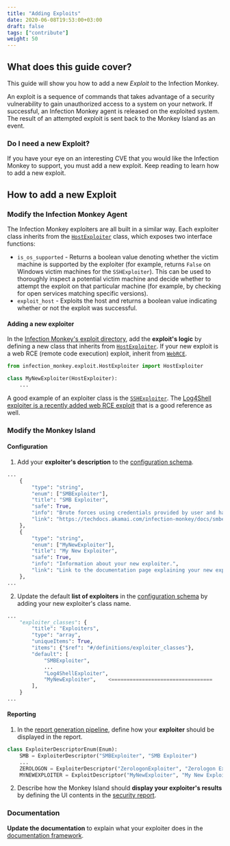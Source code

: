 ```yaml
---
title: "Adding Exploits"
date: 2020-06-08T19:53:00+03:00
draft: false
tags: ["contribute"]
weight: 50
---
```


## What does this guide cover?

This guide will show you how to add a new _Exploit_ to the Infection Monkey.

An exploit is a sequence of commands that takes advantage of a security vulnerability to gain unauthorized access to a system on your network. If successful, an Infection Monkey agent is released on the exploited system. The result of an attempted exploit is sent back to the Monkey Island as an event.

### Do I need a new Exploit?

If you have your eye on an interesting CVE that you would like the Infection Monkey to support, you must add a new exploit. Keep reading to learn how to add a new exploit.


## How to add a new Exploit

### Modify the Infection Monkey Agent

The Infection Monkey exploiters are all built in a similar way. Each exploiter class inherits from the [`HostExploiter`](https://github.com/guardicore/monkey/blob/develop/monkey/infection_monkey/exploit/HostExploiter.py) class, which exposes two interface functions:

* `is_os_supported` - Returns a boolean value denoting whether the victim machine is supported by the exploiter (for example, returns `False` on Windows victim machines for the `SSHExploiter`). This can be used to thoroughly inspect a potential victim machine and decide whether to attempt the exploit on that particular machine (for example, by checking for open services matching specific versions).
* `exploit_host` - Exploits the host and returns a boolean value indicating whether or not the exploit was successful.

#### Adding a new exploiter

In the [Infection Monkey's exploit directory](https://github.com/guardicore/monkey/tree/develop/monkey/infection_monkey/exploit), add the **exploit's logic** by defining a new class that inherits from [`HostExploiter`](https://github.com/guardicore/monkey/blob/develop/monkey/infection_monkey/exploit/HostExploiter.py). If your new exploit is a web RCE (remote code execution) exploit, inherit from [`WebRCE`](https://github.com/guardicore/monkey/blob/develop/monkey/infection_monkey/exploit/web_rce.py).

```py
from infection_monkey.exploit.HostExploiter import HostExploiter

class MyNewExploiter(HostExploiter):
    ...
```

A good example of an exploiter class is the [`SSHExploiter`](https://github.com/guardicore/monkey/blob/develop/monkey/infection_monkey/exploit/sshexec.py). The [Log4Shell exploiter is a recently added web RCE exploit](https://github.com/guardicore/monkey/pull/1670) that is a good reference as well.


### Modify the Monkey Island

#### Configuration

1. Add your **exploiter's description** to the [configuration schema](https://github.com/guardicore/monkey/blob/develop/monkey/monkey_island/cc/services/config_schema/definitions/exploiter_classes.py).

```py
...
    {
        "type": "string",
        "enum": ["SMBExploiter"],
        "title": "SMB Exploiter",
        "safe": True,
        "info": "Brute forces using credentials provided by user and hashes gathered by mimikatz.",
        "link": "https://techdocs.akamai.com/infection-monkey/docs/smbexec/",
    },
    {
        "type": "string",                                                           <=================================
        "enum": ["MyNewExploiter"],                                                 <=================================
        "title": "My New Exploiter",                                                <=================================
        "safe": True,                                                               <=================================
        "info": "Information about your new exploiter.",                            <=================================
        "link": "Link to the documentation page explaining your new exploiter.",    <=================================
    },
...
```

2. Update the default **list of exploiters** in the [configuration schema](https://github.com/guardicore/monkey/blob/develop/monkey/monkey_island/cc/services/config_schema/basic.py) by adding your new exploiter's class name.

```py
...
    "exploiter_classes": {
        "title": "Exploiters",
        "type": "array",
        "uniqueItems": True,
        "items": {"$ref": "#/definitions/exploiter_classes"},
        "default": [
            "SMBExploiter",
            ...
            "Log4ShellExploiter",
            "MyNewExploiter",    <=================================
        ],
    }
...
```

#### Reporting

1. In the [report generation pipeline](https://github.com/guardicore/monkey/blob/develop/monkey/monkey_island/cc/services/reporting/issue_processing/exploit_processing/exploiter_descriptor_enum.py), define how your **exploiter** should be displayed in the report.

```py
class ExploiterDescriptorEnum(Enum):
    SMB = ExploiterDescriptor("SMBExploiter", "SMB Exploiter")
    ...
    ZEROLOGON = ExploiterDescriptor("ZerologonExploiter", "Zerologon Exploiter")
    MYNEWEXPLOITER = ExploitDescriptor("MyNewExploiter", "My New Exploiter")    <=================================
```

2. Describe how the Monkey Island should **display your exploiter's results** by defining the UI contents in the [security report](https://github.com/guardicore/monkey/blob/develop/monkey/monkey_island/cc/ui/src/components/report-components/SecurityReport.js).


### Documentation

**Update the documentation** to explain what your exploiter does in the [documentation framework](https://github.com/guardicore/monkey/blob/develop/docs/content/reference/exploiters/).
